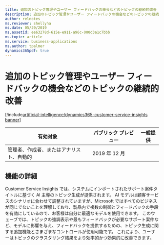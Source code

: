 ```yaml
---
title: 追加のトピック管理やユーザー フィードバックの機会などのトピックの継続的改善
description: 追加のトピック管理やユーザー フィードバックの機会などのトピックの継続的改善
author: relnotes
ms.reviewer: shellyha
ms.date: 05/29/2019
ms.assetid: ee63278d-615e-e911-a96c-000d3a1c7bbb
ms.topic: article
ms.service: business-applications
ms.author: tpalmer
dynamics365pdf: true
---
```

# <a name="continuous-topic-improvement-such-as-additional-topic-controls-opportunities-for-user-feedback"></a>追加のトピック管理やユーザー フィードバックの機会などのトピックの継続的改善

[!include[artificial-intelligence/dynamics365-customer-service-insights banner](../includes/artificial-intelligence/dynamics365-customer-service-insights.md)]

| 有効対象    |  パブリック プレビュー | 一般提供 | 
| ---------- | ---------- |---------- |
|管理者、作成者、またはアナリスト、自動的|2019 年 12 月| |



## <a name="feature-details"></a>機能の詳細
<!--feature detail start -->
Customer Service Insights では、システムにインポートされたサポート案件タイトルに基づく AI 主導のトピック生成が提供されます。 AI モデルは顧客サービスのシナリオに合わせて調整されていますが、Microsoft ではすべてのビジネスが同じでないことを理解しており、製品内で複数の制御とフィードバックの手段を有効にしているので、お客様は自分に最適なモデルを使用できます。 このウェーブでは、トピックの強調表示や最もフィードバックが必要なサポート案件など、モデルに影響を与え、フィードバックを提供するための、トピック生成に関する追加機能とさまざまなコントロールが使用可能です。 これにより、ユーザーはトピックのクラスタリング結果をより効率的かつ効果的に改善できます。
<!--feature detail end -->










